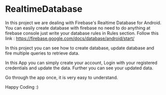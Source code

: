 # RealtimeDatabase

In this project we are dealing with Firebase's Realtime Database for Android.
You can easily create database with firebase no need to do anything at firebase console just write your database rules in Rules section.
Follow this link : https://firebase.google.com/docs/database/android/start/

In this project you can see how to create database, update database and fire multiple queries to retrieve data.


In this App you can simply create your account, Login with your registered credentials and update the data. Further you can see your updated data.

Go through the app once, it is very easy to understand.

Happy Coding :)
